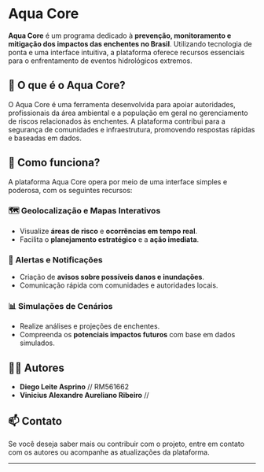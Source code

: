 # Aqua Core

**Aqua Core** é um programa dedicado à **prevenção, monitoramento e mitigação dos impactos das enchentes no Brasil**. Utilizando tecnologia de ponta e uma interface intuitiva, a plataforma oferece recursos essenciais para o enfrentamento de eventos hidrológicos extremos.

## 🌊 O que é o Aqua Core?

O Aqua Core é uma ferramenta desenvolvida para apoiar autoridades, profissionais da área ambiental e a população em geral no gerenciamento de riscos relacionados às enchentes. A plataforma contribui para a segurança de comunidades e infraestrutura, promovendo respostas rápidas e baseadas em dados.

## 🚀 Como funciona?

A plataforma Aqua Core opera por meio de uma interface simples e poderosa, com os seguintes recursos:

### 🗺️ Geolocalização e Mapas Interativos

- Visualize **áreas de risco** e **ocorrências em tempo real**.
- Facilita o **planejamento estratégico** e a **ação imediata**.

### 📢 Alertas e Notificações

- Criação de **avisos sobre possíveis danos e inundações**.
- Comunicação rápida com comunidades e autoridades locais.

### 📊 Simulações de Cenários

- Realize análises e projeções de enchentes.
- Compreenda os **potenciais impactos futuros** com base em dados simulados.

## 👨‍💻 Autores

- **Diego Leite Asprino**  // RM561662
- **Vinicius Alexandre Aureliano Ribeiro** //

## 📫 Contato

Se você deseja saber mais ou contribuir com o projeto, entre em contato com os autores ou acompanhe as atualizações da plataforma.

---

